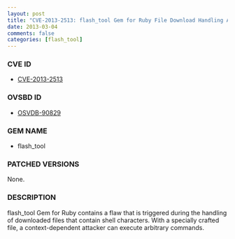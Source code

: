 ```yaml
---
layout: post
title: "CVE-2013-2513: flash_tool Gem for Ruby File Download Handling Arbitrary Command Execution"
date: 2013-03-04
comments: false
categories: [flash_tool]
---
```



### CVE ID

* [CVE-2013-2513](http://osvdb.org/show/osvdb/90829)



### OVSBD ID

* [OSVDB-90829](http://osvdb.org/show/osvdb/90829)


### GEM NAME

* flash_tool


### PATCHED VERSIONS

None.

### DESCRIPTION

flash_tool Gem for Ruby contains a flaw that is triggered during the handling of downloaded files that contain shell characters. With a specially crafted file, a context-dependent attacker can execute arbitrary commands.
